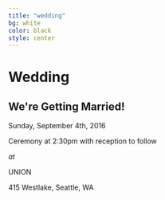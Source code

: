 ```yaml
---
title: "wedding"
bg: white
color: black
style: center
---
```


# Wedding
<div class="left">
    <src="img/us/engagement_screaming_cropped.jpg" alt="engagement day picture">
</div>

<div class="right">
    <h2>We're Getting Married!</h2>
    <p>Sunday, September 4th, 2016</p>
    <p>Ceremony at 2:30pm with reception to follow</p>
    <p><em>at</em></p>
    <p>UNION</p>
    <p>415 Westlake, Seattle, WA</p>
</div>